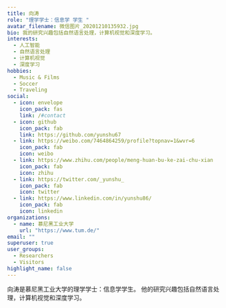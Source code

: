 ```yaml
---
title: 向涛
role: "理学学士：信息学 学生 "
avatar_filename: 微信图片_20201210135932.jpg
bio: 我的研究兴趣包括自然语言处理，计算机视觉和深度学习。
interests:
  - 人工智能
  - 自然语言处理
  - 计算机视觉
  - 深度学习
hobbies:
  - Music & Films
  - Soccer
  - Traveling
social:
  - icon: envelope
    icon_pack: fas
    link: /#contact
  - icon: github
    icon_pack: fab
    link: https://github.com/yunshu67
  - link: https://weibo.com/7464864259/profile?topnav=1&wvr=6
    icon_pack: fab
    icon: weibo
  - link: https://www.zhihu.com/people/meng-huan-bu-ke-zai-chu-xian
    icon_pack: fab
    icon: zhihu
  - link: https://twitter.com/_yunshu_
    icon_pack: fab
    icon: twitter
  - link: https://www.linkedin.com/in/yunshu86/
    icon_pack: fab
    icon: linkedin
organizations:
  - name: 慕尼黑工业大学
    url: "https://www.tum.de/"
email: ""
superuser: true
user_groups:
  - Researchers
  - Visitors
highlight_name: false
---
```

向涛是慕尼黑工业大学的理学学士：信息学学生。 他的研究兴趣包括自然语言处理，计算机视觉和深度学习。